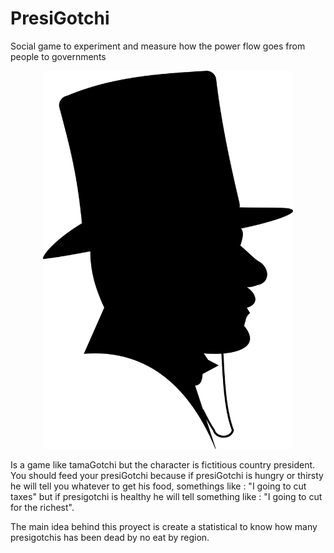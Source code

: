 # PresiGotchi
Social game to experiment and measure how the power flow goes from people to governments
<p align="center"><img src="https://github.com/dokoto/PresiGotchi/blob/master/Prototype-WebApp-B/assets/images/logo_medium.png" width="400" /></p>


Is a game like tamaGotchi but the character is fictitious country president. You should feed your presiGotchi because if 
presiGotchi is hungry or thirsty he will tell you whatever to get his food, somethings 
like : "I going to cut taxes" but if presigotchi is healthy he will tell something like : "I going to cut for the richest".

The main idea behind this proyect is create a statistical to know how many presigotchis has been dead by no eat by region. 
